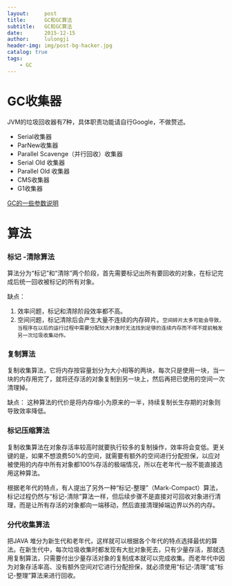 ```yaml
---
layout:     post
title:      GC和GC算法
subtitle:   GC和GC算法
date:       2015-12-15
author:     lulongji
header-img: img/post-bg-hacker.jpg
catalog: true
tags:
    - GC
---
```


# GC收集器
JVM的垃圾回收器有7种，具体职责功能请自行Google，不做赘述。

- Serial收集器
- ParNew收集器
- Parallel Scavenge（并行回收）收集器
- Serial Old 收集器
- Parallel Old 收集器
- CMS收集器
- G1收集器

[GC的一些参数说明](https://www.jianshu.com/p/74d126dd5544)


# 算法

### 标记 -清除算法
算法分为“标记”和“清除”两个阶段，首先需要标记出所有要回收的对象，在标记完成后统一回收被标记的所有对象。

缺点： 

1. 效率问题，标记和清除阶段效率都不高。
2. 空间问题，标记清除后会产生大量不连续的内存碎片。```空间碎片太多可能会导致，当程序在以后的运行过程中需要分配较大对象时无法找到足够的连续内存而不得不提前触发另一次垃圾收集动作。```

### 复制算法

复制收集算法，它将内存按容量划分为大小相等的两块，每次只是使用一块，当一块的内存用完了，就将还存活的对象复制到另一块上，然后再把已使用的空间一次清理掉。

缺点： 这种算法的代价是将内存缩小为原来的一半，持续复制长生存期的对象则导致效率降低。

### 标记压缩算法

复制收集算法在对象存活率较高时就要执行较多的复制操作，效率将会变低。更关键的是，如果不想浪费50%的空间，就需要有额外的空间进行分配担保，以应对被使用的内存中所有对象都100%存活的极端情况，所以在老年代一般不能直接选用这种算法。

根据老年代的特点，有人提出了另外一种“标记-整理”（Mark-Compact）算法，标记过程仍然与“标记-清除”算法一样，但后续步骤不是直接对可回收对象进行清理，而是让所有存活的对象都向一端移动，然后直接清理掉端边界以外的内存。

### 分代收集算法

把JAVA 堆分为新生代和老年代，这样就可以根据各个年代的特点选择最优的算法。在新生代中，每次垃圾收集时都发现有大批对象死去，只有少量存活，那就选用复制算法，只需要付出少量存活对象的复制成本就可以完成收集。而老年代中因为对象存活率高、没有额外空间对它进行分配担保，就必须使用“标记-清理”或“标记-整理”算法来进行回收。

